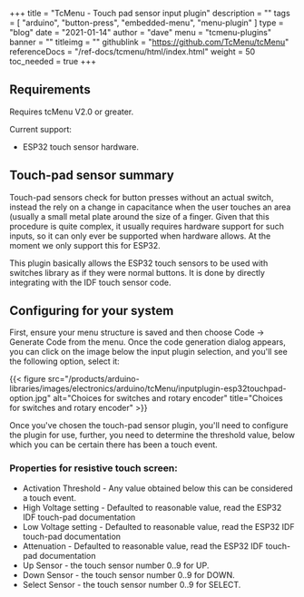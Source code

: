 +++
title = "TcMenu - Touch pad sensor input plugin"
description = ""
tags = [ "arduino", "button-press", "embedded-menu", "menu-plugin" ]
type = "blog"
date = "2021-01-14"
author =  "dave"
menu = "tcmenu-plugins"
banner = ""
titleimg = ""
githublink = "https://github.com/TcMenu/tcMenu"
referenceDocs = "/ref-docs/tcmenu/html/index.html"
weight = 50
toc_needed = true
+++

## Requirements

Requires tcMenu V2.0 or greater.

Current support:

* ESP32 touch sensor hardware.

## Touch-pad sensor summary

Touch-pad sensors check for button presses without an actual switch, instead the rely on a change in capacitance when the user touches an area (usually a small metal plate around the size of a finger. Given that this procedure is quite complex, it usually requires hardware support for such inputs, so it can only ever be supported when hardware allows. At the moment we only support this for ESP32.  

This plugin basically allows the ESP32 touch sensors to be used with switches library as if they were normal buttons. It is done by directly integrating with the IDF touch sensor code. 

## Configuring for your system

First, ensure your menu structure is saved and then choose Code -> Generate Code from the menu. Once the code generation dialog appears, you can click on the image below the input plugin selection, and you'll see the following option, select it:

{{< figure src="/products/arduino-libraries/images/electronics/arduino/tcMenu/inputplugin-esp32touchpad-option.jpg" alt="Choices for switches and rotary encoder" title="Choices for switches and rotary encoder" >}}

Once you've chosen the touch-pad sensor plugin, you'll need to configure the plugin for use, further, you need to determine the threshold value, below which you can be certain there has been a touch event. 

### Properties for resistive touch screen:

* Activation Threshold - Any value obtained below this can be considered a touch event.
* High Voltage setting - Defaulted to reasonable value, read the ESP32 IDF touch-pad documentation  
* Low Voltage setting - Defaulted to reasonable value, read the ESP32 IDF touch-pad documentation  
* Attenuation - Defaulted to reasonable value, read the ESP32 IDF touch-pad documentation  
* Up Sensor - the touch sensor number 0..9 for UP.
* Down Sensor - the touch sensor number 0..9 for DOWN.
* Select Sensor - the touch sensor number 0..9 for SELECT.
